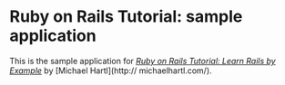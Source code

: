 # Ruby on Rails Tutorial: sample application

This is the sample application for [*Ruby on Rails Tutorial: Learn Rails by Example*](http://railstutorial.org/) by [Michael Hartl](http:// michaelhartl.com/).
